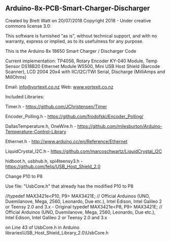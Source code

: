 Arduino-8x-PCB-Smart-Charger-Discharger
---------------------------------------------------------------------------
Created by Brett Watt on 20/07/2018
Copyright 2018 - Under creative commons license 3.0:

This software is furnished "as is", without technical support, and with no 
warranty, express or implied, as to its usefulness for any purpose.
 
This is the Arduino 8x 18650 Smart Charger / Discharger Code

Current implementation: 
TP4056, Rotary Encoder KY-040 Module, Temp Sensor DS18B20
Ethernet Module W5500, Mini USB Host Shield (Barcode Scanner), 
LCD 2004 20x4 with IIC/I2C/TWI Serial, Discharge (MilliAmps and MillOhms)

Email: info@vortexit.co.nz 
Web: www.vortexit.co.nz

Included Libraries:

Timer.h - https://github.com/JChristensen/Timer

Encoder_Polling.h - https://github.com/frodofski/Encoder_Polling/

DallasTemperature.h, OneWire.h - https://github.com/milesburton/Arduino-Temperature-Control-Library

Ethernet.h - http://www.arduino.cc/en/Reference/Ethernet

LiquidCrystal_I2C.h - https://github.com/marcoschwartz/LiquidCrystal_I2C

hidboot.h, usbhub.h, spi4teensy3.h - https://github.com/felis/USB_Host_Shield_2.0

Change  P10 to P8

Use file: "UsbCore.h" that already has the modified P10 to P8

//typedef MAX3421e<P10, P9> MAX3421E; // Official Arduinos (UNO, Duemilanove, Mega, 2560, Leonardo, Due etc.), Intel Edison, Intel Galileo 2 or Teensy 2.0 and 3.x - Original
typedef MAX3421e<P8, P9> MAX3421E; // Official Arduinos (UNO, Duemilanove, Mega, 2560, Leonardo, Due etc.), Intel Edison, Intel Galileo 2 or Teensy 2.0 and 3.x

on Line 43 of UsbCore.h in Arduino libraries\USB_Host_Shield_Library_2.0\UsbCore.h
